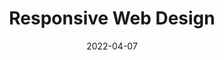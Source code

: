 ---
title: Responsive Web Design
subTitle: freeCodeCamp
date: 2022-04-07
link: https://www.freecodecamp.org/certification/Nelson_Rojas_Dev/responsive-web-design
---